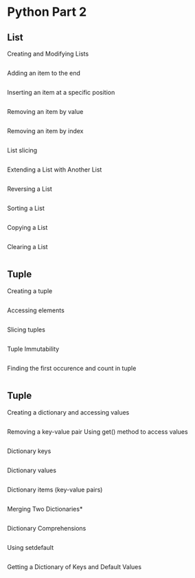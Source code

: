 # Python Part 2

## **List**
Creating and Modifying Lists
``` python

```

Adding an item to the end
``` python


```

Inserting an item at a specific position
``` python


```

Removing an item by value
``` python


```

Removing an item by index
``` python


```

List slicing
``` python


```

Extending a List with Another List
``` python


```

Reversing a List
``` python


```

Sorting a List
``` python


```

Copying a List
``` python


```

Clearing a List
``` python


```


## **Tuple**
Creating a tuple
``` python

```

Accessing elements
``` python


```

Slicing tuples
``` python


```


Tuple Immutability
``` python


```

Finding the first occurence and count in tuple
``` python


```

## **Tuple**
Creating a dictionary and accessing values
``` python


```

Removing a key-value pair
Using get() method to access values
``` python


```

Dictionary keys
``` python


```

Dictionary values
``` python


```


Dictionary items (key-value pairs)
``` python


```


Merging Two Dictionaries*
``` python


```


Dictionary Comprehensions
``` python


```

Using setdefault
``` python


```

Getting a Dictionary of Keys and Default Values
``` python


```


``` python


```
